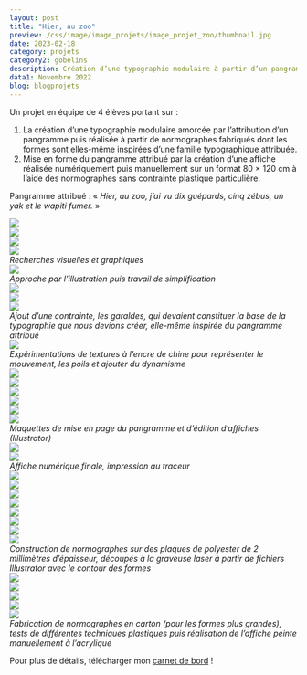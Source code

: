 ```yaml
---
layout: post
title: "Hier, au zoo"
preview: /css/image/image_projets/image_projet_zoo/thumbnail.jpg
date: 2023-02-18
category: projets 
category2: gobelins
description: Création d’une typographie modulaire à partir d’un pangramme
data1: Novembre 2022
blog: blogprojets
---
```


Un projet en équipe de 4 élèves portant sur :
1. La création d’une typographie modulaire amorcée par l’attribution d’un pangramme puis réalisée à partir de normographes fabriqués dont les formes sont elles-même inspirées d’une famille typographique attribuée.
2. Mise en forme du pangramme attribué par la création d’une affiche réalisée numériquement puis manuellement sur un format 80 × 120 cm à l’aide des normographes sans contrainte plastique particulière.

Pangramme attribué :
« <i>Hier, au zoo, j’ai vu dix guépards, cinq zébus, un yak et le wapiti fumer.</i> »

<div class="image_container">
<div><img onclick="Zoom(this)" class="img-gallery" src="/css/image/image_projets/image_projet_zoo/img1.jpg"></div>
<div><img onclick="Zoom(this)" class="img-gallery" src="/css/image/image_projets/image_projet_zoo/img2.jpg"></div>
<div><img onclick="Zoom(this)" class="img-gallery" src="/css/image/image_projets/image_projet_zoo/img3.jpg"></div>
<div><img onclick="Zoom(this)" class="img-gallery" src="/css/image/image_projets/image_projet_zoo/img4.jpg"></div>
<em>Recherches visuelles et graphiques</em>
</div>

<img onclick="Zoom(this)" style="display: block;" class="img-gallery" src="/css/image/image_projets/image_projet_zoo/img5.jpg">
<em>Approche par l’illustration puis travail de simplification</em>

<div class="image_container">
<div style="width: 100% !important;"><img onclick="Zoom(this)" class="img-gallery" src="/css/image/image_projets/image_projet_zoo/img6.jpg"></div>
<div><img onclick="Zoom(this)" class="img-gallery" src="/css/image/image_projets/image_projet_zoo/img7.jpg"></div>
<div><img onclick="Zoom(this)" class="img-gallery" src="/css/image/image_projets/image_projet_zoo/img8.jpg"></div>
<em>Ajout d’une contrainte, les garaldes, qui devaient constituer la base de la typographie que nous devions créer, elle-même inspirée du pangramme attribué</em>
</div>

<img onclick="Zoom(this)" style="display: block;" class="img-gallery" src="/css/image/image_projets/image_projet_zoo/img9.jpg">
<em>Expérimentations de textures à l’encre de chine pour représenter le mouvement, les poils et ajouter du dynamisme</em>

<div class="image_container">
<div class="three"><img onclick="Zoom(this)" class="img-gallery" src="/css/image/image_projets/image_projet_zoo/img10.jpg"></div>
<div class="three"><img onclick="Zoom(this)" class="img-gallery" src="/css/image/image_projets/image_projet_zoo/img11.jpg"></div>
<div class="three"><img onclick="Zoom(this)" class="img-gallery" src="/css/image/image_projets/image_projet_zoo/img12.jpg"></div>
<div class="three"><img onclick="Zoom(this)" class="img-gallery" src="/css/image/image_projets/image_projet_zoo/img13.jpg"></div>
<div class="three"><img onclick="Zoom(this)" class="img-gallery" src="/css/image/image_projets/image_projet_zoo/img14.jpg"></div>
<div class="three"><img onclick="Zoom(this)" class="img-gallery" src="/css/image/image_projets/image_projet_zoo/img15.jpg"></div>
<em>Maquettes de mise en page du pangramme et d’édition d’affiches (Illustrator)</em>
</div>

<div class="image_container">
<div><img onclick="Zoom(this)" class="img-gallery" src="/css/image/image_projets/image_projet_zoo/img16.jpg"></div>
<div><img onclick="Zoom(this)" class="img-gallery" src="/css/image/image_projets/image_projet_zoo/img17.jpg"></div>
<em>Affiche numérique finale, impression au traceur</em>
</div>

<div class="image_container">
<div class="three"><img onclick="Zoom(this)" class="img-gallery" src="/css/image/image_projets/image_projet_zoo/img18.jpg"></div>
<div class="three"><img onclick="Zoom(this)" class="img-gallery" src="/css/image/image_projets/image_projet_zoo/img19.jpg"></div>
<div class="three"><img onclick="Zoom(this)" class="img-gallery" src="/css/image/image_projets/image_projet_zoo/img20.jpg"></div>
<div class="three"><img onclick="Zoom(this)" class="img-gallery" src="/css/image/image_projets/image_projet_zoo/img21.jpg"></div>
<div class="three"><img onclick="Zoom(this)" class="img-gallery" src="/css/image/image_projets/image_projet_zoo/img22.jpg"></div>
<div class="three"><img onclick="Zoom(this)" class="img-gallery" src="/css/image/image_projets/image_projet_zoo/img23.jpg"></div>
<div class="three"><img onclick="Zoom(this)" class="img-gallery" src="/css/image/image_projets/image_projet_zoo/img24.jpg"></div>
<div><img onclick="Zoom(this)" class="img-gallery" src="/css/image/image_projets/image_projet_zoo/gif.gif"></div>
<div></div>
<em>Construction de normographes sur des plaques de polyester de 2 millimètres d’épaisseur, découpés à la graveuse laser à partir de fichiers Illustrator avec le contour des formes</em>
</div>

<div class="image_container">
<div class="three"><img onclick="Zoom(this)" class="img-gallery" src="/css/image/image_projets/image_projet_zoo/img25.jpg"></div>
<div class="three"><img onclick="Zoom(this)" class="img-gallery" src="/css/image/image_projets/image_projet_zoo/img26.jpg"></div>
<div class="three"><img onclick="Zoom(this)" class="img-gallery" src="/css/image/image_projets/image_projet_zoo/img27.jpg"></div>
<div class="three"><img onclick="Zoom(this)" class="img-gallery" src="/css/image/image_projets/image_projet_zoo/img28.jpg"></div>
<div class="three"><img onclick="Zoom(this)" class="img-gallery" src="/css/image/image_projets/image_projet_zoo/img29.jpg"></div>
<div class="three"></div>
<em>Fabrication de normographes en carton (pour les formes plus grandes), tests de différentes techniques plastiques puis réalisation de l’affiche peinte manuellement à l’acrylique</em>
</div>

Pour plus de détails, télécharger mon <a href="/css/pdf/carnet_bord_zoo.pdf">carnet de bord</a> !
